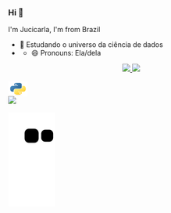 ### Hi 👋
I'm Jucicarla, I'm from Brazil
- 🌱 Estudando o universo da ciência de dados
- - 😄 Pronouns: Ela/dela

<div align="center">
  <a href="https://github.com/jucicarla">
  <img height="180em" src="https://github-readme-stats.vercel.app/api?username=jucicarla&show_icons=true&theme=dracula&include_all_commits=true&count_private=true"/>
  <img height="180em" src="https://github-readme-stats.vercel.app/api/top-langs/?username=jucicarla&layout=compact&langs_count=7&theme=dracula"/>
</div>
  <div style="display: inline_block"><br>
  <img align="center" alt="Juci-Python" height="30" width="40" src="https://raw.githubusercontent.com/devicons/devicon/master/icons/python/python-original.svg">
  
</div>
 <div> 
  <a href="https://www.linkedin.com/in/jucicarlapires" target="_blank"><img src="https://img.shields.io/badge/-LinkedIn-%230077B5?style=for-the-badge&logo=linkedin&logoColor=white" target="_blank"></a> 
 
  ![Snake animation](https://github.com/jucicarla/jucicarla/blob/output/github-contribution-grid-snake.svg)
 
</div>


<!--
**Jucicarla/Jucicarla** is a ✨ _special_ ✨ repository because its `README.md` (this file) appears on your GitHub profile.

Here are some ideas to get you started:

- 🔭 I’m currently working on ...
- 🌱 I’m currently learning ...
- 👯 I’m looking to collaborate on ...
- 🤔 I’m looking for help with ...
- 💬 Ask me about ...
- 📫 How to reach me: ...
- 😄 Pronouns: ...
- ⚡ Fun fact: ...
-->
